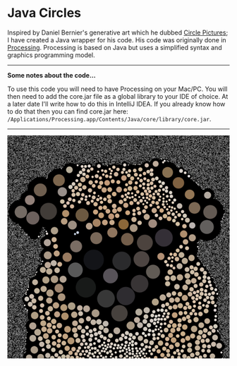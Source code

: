 Java Circles
==========

Inspired by Daniel Bernier's generative art which he dubbed [Circle Pictures](http://invisibleblocks.com/2014/09/29/circle-pictures-redux/ "Circle Pictures Redux"); I have created a Java wrapper for his code. His code was originally done in [Processing](https://processing.org/ "Processing Homepage"). Processing is based on Java but uses a simplified syntax and graphics programming model. 

***

**Some notes about the code...**

To use this code you will need to have Processing on your Mac/PC. You will then need to add the core.jar file as a global library to your IDE of choice. At a later date I'll write how to do this in IntelliJ IDEA. If you already know how to do that then you can find core.jar here: `/Applications/Processing.app/Contents/Java/core/library/core.jar`.

***

![alt text](https://raw.githubusercontent.com/sjblair/JavaCircles/master/src/examples/Screen%20Shot%202014-12-15%20at%2021.06.38.png?token=AEO3HOI4kqCXIFEradrGrAdxSBLaPE3_ks5UmIpcwA%3D%3D "Example output!")
